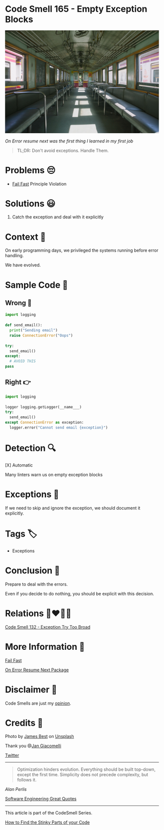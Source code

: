 # Code Smell 165 - Empty Exception Blocks
            
![Code Smell 165 - Empty Exception Blocks](Code%20Smell%20165%20-%20Empty%20Exception%20Blocks.jpg)

*On Error resume next was the first thing I learned in my first job*

> TL;DR: Don't avoid exceptions. Handle Them.

# Problems 😔 

- [Fail Fast](https://github.com/mcsee/Software-Design-Articles/tree/main/Articles/Theory/Fail%20Fast/readme.md) Principle Violation

# Solutions 😃

1. Catch the exception and deal with it explicitly

# Context 💬

On early programming days, we privileged the systems running before error handling.

We have evolved.

# Sample Code 📖

## Wrong 🚫

<!-- [Gist Url](https://gist.github.com/mcsee/9569c95218a7d8a33d68587fa70e5782) -->

```python
import logging

def send_email(): 
  print("Sending email") 
  raise ConnectionError("Oops")
  
try:
  send_email() 
except: 
  # AVOID THIS
pass
```

## Right 👉

<!-- [Gist Url](https://gist.github.com/mcsee/02d281247e7baac4d5dca91bc77a146a) -->

```python
import logging

logger logging.getLogger(__name___)
try:
  send_email()
except ConnectionError as exception:
  logger.error("Cannot send email {exception}")
```

# Detection 🔍

[X] Automatic 
  
Many linters warn us on empty exception blocks

# Exceptions 🛑

If we need to skip and ignore the exception, we should document it explicitly.

# Tags 🏷️

- Exceptions

# Conclusion 🏁

Prepare to deal with the errors. 

Even if you decide to do nothing, you should be explicit with this decision.

# Relations 👩‍❤️‍💋‍👨

[Code Smell 132 - Exception Try Too Broad](https://github.com/mcsee/Software-Design-Articles/tree/main/Articles/Code%20Smells/Code%20Smell%20132%20-%20Exception%20Try%20Too%20Broad/readme.md)

# More Information 📕

[Fail Fast](https://github.com/mcsee/Software-Design-Articles/tree/main/Articles/Theory/Fail%20Fast/readme.md)

[On Error Resume Next Package](https://www.npmjs.com/package/on-error-resume-next)

# Disclaimer 📘

Code Smells are just my [opinion](https://github.com/mcsee/Software-Design-Articles/tree/main/Articles/Blogging/I%20Wrote%20More%20than%2090%20Articles%20on%202021%20Here%20is%20What%20I%20Learned/readme.md).

# Credits 🙏

Photo by [James Best](https://unsplash.com/@jim_at_jibba) on [Unsplash](https://unsplash.com/)
  
Thank you @[Jan Giacomelli](@jangia)

[Twitter](https://x.com/1571126817322602496)

* * *

> Optimization hinders evolution. Everything should be built top-down, except the first time. Simplicity does not precede complexity, but follows it.

_Alan Perlis_
 
[Software Engineering Great Quotes](https://github.com/mcsee/Software-Design-Articles/tree/main/Articles/Quotes/Software%20Engineering%20Great%20Quotes/readme.md)

* * *

This article is part of the CodeSmell Series.

[How to Find the Stinky Parts of your Code](https://github.com/mcsee/Software-Design-Articles/tree/main/Articles/Code%20Smells/How%20to%20Find%20the%20Stinky%20parts%20of%20your%20Code/readme.md)